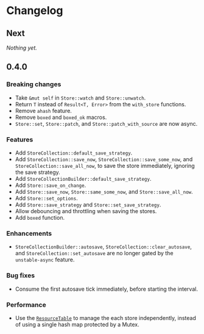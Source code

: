 # Changelog

## Next

_Nothing yet._

## 0.4.0

### Breaking changes

- Take `&mut self` in `Store::watch` and `Store::unwatch`.
- Return `T` instead of `Result<T, Error>` from the `with_store` functions.
- Remove `ahash` feature.
- <Feature name="unstable-async" /> Remove `boxed` and `boxed_ok` macros.
- <Feature name="unstable-async" /> `Store::set`, `Store::patch`, and `Store::patch_with_source` are now async.

### Features

- Add `StoreCollection::default_save_strategy`.
- Add `StoreCollection::save_now`, `StoreCollection::save_some_now`, and `StoreCollection::save_all_now`, to save the store immediately, ignoring the save strategy.
- Add `StoreCollectionBuilder::default_save_strategy`.
- Add `Store::save_on_change`.
- Add `Store::save_now`, `Store::same_some_now`, and `Store::save_all_now`.
- Add `Store::set_options`.
- Add `Store::save_strategy` and `Store::set_save_strategy`.
- Allow debouncing and throttling when saving the stores.
- <Feature name="unstable-async" /> Add `boxed` function.

### Enhancements

- `StoreCollectionBuilder::autosave`, `StoreCollection::clear_autosave`, and `StoreCollection::set_autosave` are no longer gated by the `unstable-async` feature.

### Bug fixes

- Consume the first autosave tick immediately, before starting the interval.

### Performance

- Use the [`ResourceTable`](https://docs.rs/tauri/latest/tauri/struct.ResourceTable.html#) to manage the each store independently, instead of using a single hash map protected by a Mutex.
